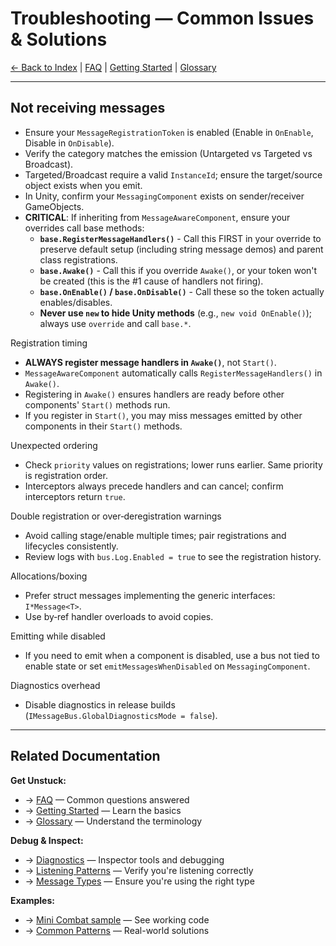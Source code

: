 # Troubleshooting — Common Issues & Solutions

[← Back to Index](Index.md) | [FAQ](FAQ.md) | [Getting Started](GettingStarted.md) | [Glossary](Glossary.md)

---

## Not receiving messages

- Ensure your `MessageRegistrationToken` is enabled (Enable in `OnEnable`, Disable in `OnDisable`).
- Verify the category matches the emission (Untargeted vs Targeted vs Broadcast).
- Targeted/Broadcast require a valid `InstanceId`; ensure the target/source object exists when you emit.
- In Unity, confirm your `MessagingComponent` exists on sender/receiver GameObjects.
- **CRITICAL**: If inheriting from `MessageAwareComponent`, ensure your overrides call base methods:
  - **`base.RegisterMessageHandlers()`** - Call this FIRST in your override to preserve default setup (including string message demos) and parent class registrations.
  - **`base.Awake()`** - Call this if you override `Awake()`, or your token won't be created (this is the #1 cause of handlers not firing).
  - **`base.OnEnable()` / `base.OnDisable()`** - Call these so the token actually enables/disables.
  - **Never use `new` to hide Unity methods** (e.g., `new void OnEnable()`); always use `override` and call `base.*`.

Registration timing

- **ALWAYS register message handlers in `Awake()`**, not `Start()`.
- `MessageAwareComponent` automatically calls `RegisterMessageHandlers()` in `Awake()`.
- Registering in `Awake()` ensures handlers are ready before other components' `Start()` methods run.
- If you register in `Start()`, you may miss messages emitted by other components in their `Start()` methods.

Unexpected ordering

- Check `priority` values on registrations; lower runs earlier. Same priority is registration order.
- Interceptors always precede handlers and can cancel; confirm interceptors return `true`.

Double registration or over‑deregistration warnings

- Avoid calling stage/enable multiple times; pair registrations and lifecycles consistently.
- Review logs with `bus.Log.Enabled = true` to see the registration history.

Allocations/boxing

- Prefer struct messages implementing the generic interfaces: `I*Message<T>`.
- Use by‑ref handler overloads to avoid copies.

Emitting while disabled

- If you need to emit when a component is disabled, use a bus not tied to enable state or set `emitMessagesWhenDisabled` on `MessagingComponent`.

Diagnostics overhead

- Disable diagnostics in release builds (`IMessageBus.GlobalDiagnosticsMode = false`).

---

## Related Documentation

**Get Unstuck:**

- → [FAQ](FAQ.md) — Common questions answered
- → [Getting Started](GettingStarted.md) — Learn the basics
- → [Glossary](Glossary.md) — Understand the terminology

**Debug & Inspect:**

- → [Diagnostics](Diagnostics.md) — Inspector tools and debugging
- → [Listening Patterns](ListeningPatterns.md) — Verify you're listening correctly
- → [Message Types](MessageTypes.md) — Ensure you're using the right type

**Examples:**

- → [Mini Combat sample](../Samples~/Mini%20Combat/README.md) — See working code
- → [Common Patterns](Patterns.md) — Real-world solutions
